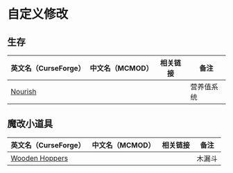 # 自定义修改

## 生存

| 英文名（CurseForge）                                            | 中文名（MCMOD） | 相关链接 | 备注       |
| --------------------------------------------------------------- | --------------- | -------- | ---------- |
| [Nourish](https://www.curseforge.com/minecraft/mc-mods/nourish) |                 |          | 营养值系统 |

## 魔改小道具

| 英文名（CurseForge）                                                          | 中文名（MCMOD） | 相关链接 | 备注   |
| ----------------------------------------------------------------------------- | --------------- | -------- | ------ |
| [Wooden Hoppers](https://www.curseforge.com/minecraft/mc-mods/wooden-hoppers) |                 |          | 木漏斗 |
